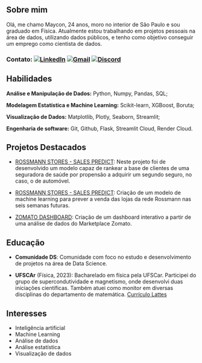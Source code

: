 ## Sobre mim

Olá, me chamo Maycon, 24 anos, moro no interior de São Paulo e sou graduado em Física. Atualmente estou trabalhando em projetos pessoais na área de dados, utilizando dados públicos, e tenho como objetivo conseguir um emprego como cientista de dados.

### Contato: [![LinkedIn](https://img.shields.io/badge/-LinkedIn-0077B5?style=flat-square&logo=linkedin&logoColor=white)](https://www.linkedin.com/in/mayconrocha14/) [![Gmail](https://img.shields.io/badge/-Gmail-D14836?style=flat-square&logo=gmail&logoColor=white)](mailto:mayconrochads@gmail.com) [![Discord](https://img.shields.io/badge/-Discord-5865F2?style=flat-square&logo=discord&logoColor=white)](https://discord.com/users/Marimbondo#7836)

## Habilidades

**Análise e Manipulação de Dados:** Python, Numpy, Pandas, SQL;

**Modelagem Estatística e Machine Learning:** Scikit-learn, XGBoost, Boruta;

**Visualização de Dados:** Matplotlib, Plotly, Seaborn, Streamlit;

**Engenharia de software:** Git, Github, Flask, Streamlit Cloud, Render Cloud.

## Projetos Destacados

- [ROSSMANN STORES - SALES PREDICT](https://github.com/MayconRochaaa/health_insurance): Neste projeto foi de desenvolvido um modelo capaz de rankear a base de clientes de uma seguradora de saúde por propensão a adquirir um segundo seguro, no caso, o de automóvel.

- [ROSSMANN STORES - SALES PREDICT](https://github.com/MayconRochaaa/rossmann_project): Criação de um modelo de machine learning para prever a venda das lojas da rede Rossmann nas seis semanas futuras. 

- [ZOMATO DASHBOARD](https://github.com/MayconRochaaa/zomato_restaurants): Criação de um dashboard interativo a partir de uma análise de dados do Marketplace Zomato. 


## Educação

- **Comunidade DS**: Comunidade com foco no estudo e desenvolvimento de projetos na área de Data Science.

- **UFSCAr** (Física, 2023): Bacharelado em física pela UFSCar. Participei do grupo de supercondutividade e magnetismo, onde desenvolvi duas iniciações científicas. Também atuei como monitor em diversas disciplinas do departamento de matemática. [Currículo Lattes](http://lattes.cnpq.br/3590206519788920)

## Interesses

- Inteligência artificial
- Machine Learning
- Análise de dados
- Análise estatística
- Visualização de dados

<!--
**MayconRochaaa/MayconRochaaa** is a ✨ _special_ ✨ repository because its `README.md` (this file) appears on your GitHub profile.

Here are some ideas to get you started:

- 🔭 I’m currently working on ...
- 🌱 I’m currently learning ...
- 👯 I’m looking to collaborate on ...
- 🤔 I’m looking for help with ...
- 💬 Ask me about ...
- 📫 How to reach me: ...
- 😄 Pronouns: ...
- ⚡ Fun fact: ...
-->
